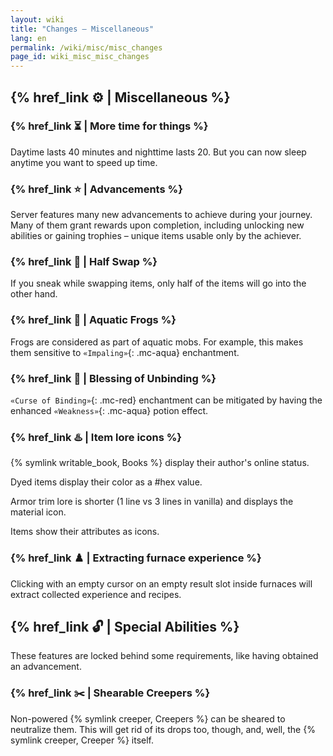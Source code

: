 ```yaml
---
layout: wiki
title: "Changes — Miscellaneous"
lang: en
permalink: /wiki/misc/misc_changes
page_id: wiki_misc_misc_changes
---
```


## {% href_link ⚙️ | Miscellaneous %}

### {% href_link ⏳️ | More time for things %}
Daytime lasts 40 minutes and nighttime lasts 20. But you can now sleep anytime you want to speed up time.

### {% href_link ⭐️ | Advancements %}
Server features many new advancements to achieve during your journey. Many of them grant rewards upon completion, including unlocking new abilities or gaining trophies – unique items usable only by the achiever.

### {% href_link 🙌 | Half Swap %}
If you sneak while swapping items, only half of the items will go into the other hand.

### {% href_link 🐸 | Aquatic Frogs %}
Frogs are considered as part of aquatic mobs. For example, this makes them sensitive to `«Impaling»`{: .mc-aqua} enchantment.

### {% href_link 🎩 | Blessing of Unbinding %}
`«Curse of Binding»`{: .mc-red} enchantment can be mitigated by having the enhanced `«Weakness»`{: .mc-aqua} potion effect.

### {% href_link ♨️ | Item lore icons %}
{% symlink writable_book, Books %} display their author's online status.

Dyed items display their color as a #hex value.

Armor trim lore is shorter (1 line vs 3 lines in vanilla) and displays the material icon.

Items show their attributes as icons.

### {% href_link ♟️ | Extracting furnace experience %}
Clicking with an empty cursor on an empty result slot inside furnaces will extract collected experience and recipes.



## {% href_link 🔓️ | Special Abilities %}

These features are locked behind some requirements, like having obtained an advancement.


### {% href_link ✂️ | Shearable Creepers %}
Non-powered {% symlink creeper, Creepers %} can be sheared to neutralize them. This will get rid of its drops too, though, and, well, the {% symlink creeper, Creeper %} itself.
